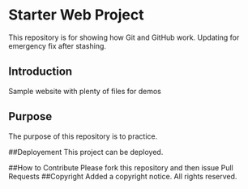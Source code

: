# Starter Web Project

This repository is for showing how Git and GitHub work. 
Updating for emergency fix after stashing.

## Introduction

Sample website with plenty of files for demos

## Purpose
The purpose of this repository is to practice.

##Deployement
This project can be deployed.

##How to Contribute
Please fork this repository and then issue Pull Requests
##Copyright
Added a copyright notice.
All rights reserved.
